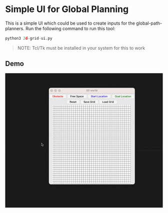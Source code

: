 # Simple UI for Global Planning

This is a simple UI which could be used to create inputs for the global-path-planners. Run the following command to run this tool:

```python
python3 2d-grid-ui.py
```

> NOTE: Tcl/Tk must be installed in your system for this to work

## Demo

![2d-grid-ui-demo.gif](2d-grid-ui-demo.gif)
